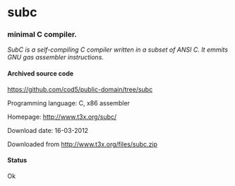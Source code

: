 # subc #

### minimal C compiler. ###

*SubC is a self-compiling C compiler written in a subset of ANSI C. It emmits GNU gas assembler instructions.*

#### Archived source code ####
https://github.com/cod5/public-domain/tree/subc

Programming language: C, x86 assembler

Homepage: http://www.t3x.org/subc/

Download date: 16-03-2012

Downloaded from http://www.t3x.org/files/subc.zip

#### Status ####
Ok

